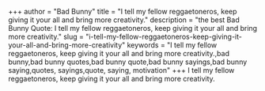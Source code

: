 +++
author = "Bad Bunny"
title = "I tell my fellow reggaetoneros, keep giving it your all and bring more creativity."
description = "the best Bad Bunny Quote: I tell my fellow reggaetoneros, keep giving it your all and bring more creativity."
slug = "i-tell-my-fellow-reggaetoneros-keep-giving-it-your-all-and-bring-more-creativity"
keywords = "I tell my fellow reggaetoneros, keep giving it your all and bring more creativity.,bad bunny,bad bunny quotes,bad bunny quote,bad bunny sayings,bad bunny saying,quotes, sayings,quote, saying, motivation"
+++
I tell my fellow reggaetoneros, keep giving it your all and bring more creativity.
